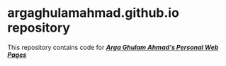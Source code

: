 argaghulamahmad.github.io repository
======================================
This repository contains code for [***Arga Ghulam Ahmad's Personal Web Pages***](http://arga.ga) <br/>
<br/>
